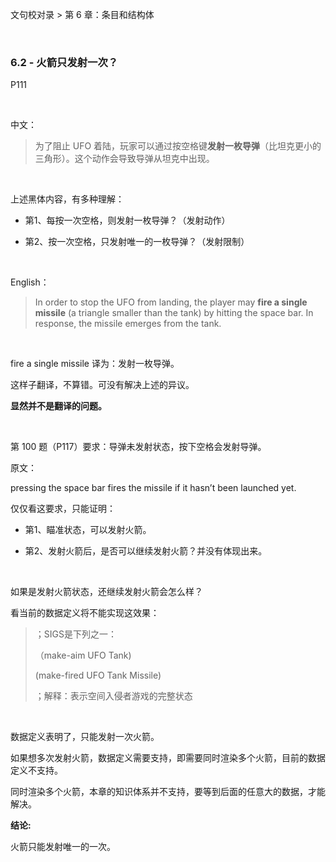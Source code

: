文句校对录 > 第 6 章：条目和结构体

<br>

### 6.2 - 火箭只发射一次？

P111

<br>

中文：
>
>为了阻止 UFO 着陆，玩家可以通过按空格键**发射一枚导弹**（比坦克更小的三角形）。这个动作会导致导弹从坦克中出现。
>

<br>

上述黑体内容，有多种理解：

- 第1、每按一次空格，则发射一枚导弹？（发射动作）
  
- 第2、按一次空格，只发射唯一的一枚导弹？（发射限制）

<br>

English：
>
 >In order to stop the UFO from landing, the player may **fire a single missile** (a triangle smaller than the tank) by hitting the space bar. In response, the missile emerges from the tank. 
>

<br>

fire a single missile 译为：发射一枚导弹。

这样子翻译，不算错。可没有解决上述的异议。

**显然并不是翻译的问题。**

<br>

第 100 题（P117）要求：导弹未发射状态，按下空格会发射导弹。

原文：

pressing the space bar fires the missile if it hasn’t been launched yet.

仅仅看这要求，只能证明：

- 第1、瞄准状态，可以发射火箭。

- 第2、发射火箭后，是否可以继续发射火箭？并没有体现出来。

<br>

如果是发射火箭状态，还继续发射火箭会怎么样？

看当前的数据定义将不能实现这效果：

>
>；SIGS是下列之一：
>
>（make-aim UFO Tank)
>
>(make-fired UFO Tank Missile)
>
>；解释：表示空间入侵者游戏的完整状态
>

<br>

数据定义表明了，只能发射一次火箭。

如果想多次发射火箭，数据定义需要支持，即需要同时渲染多个火箭，目前的数据定义不支持。

同时渲染多个火箭，本章的知识体系并不支持，要等到后面的任意大的数据，才能解决。

**结论:**

火箭只能发射唯一的一次。



